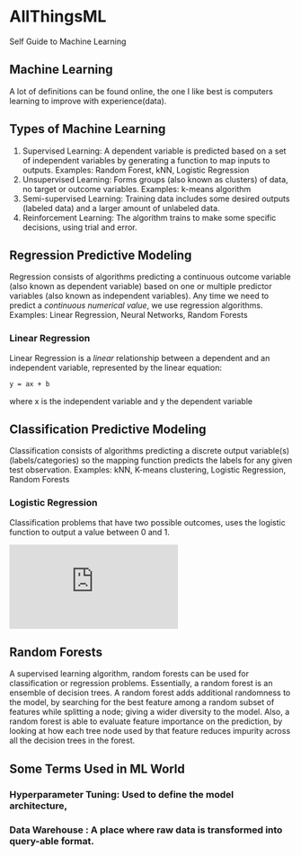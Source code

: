 # AllThingsML
Self Guide to Machine Learning

## Machine Learning
A lot of definitions can be found online, the one I like best is computers learning to improve with experience(data).

## Types of Machine Learning
1. Supervised Learning: A dependent variable is predicted based on a set of independent variables by generating a function to map inputs to outputs. Examples: Random Forest, kNN, Logistic Regression
2. Unsupervised Learning: Forms groups (also known as clusters) of data, no target or outcome variables. Examples: k-means algorithm
3. Semi-supervised Learning: Training data includes some desired outputs (labeled data) and a larger amount of unlabeled data.
4. Reinforcement Learning: The algorithm trains to make some specific decisions, using trial and error.


## Regression Predictive Modeling
Regression consists of algorithms predicting a continuous outcome variable (also known as dependent variable) based on one or multiple predictor variables (also known as independent variables).
Any time we need to predict a *continuous numerical value*, we use regression algorithms. Examples: Linear Regression, Neural Networks, Random Forests

### Linear Regression
Linear Regression is a *linear* relationship between a dependent and an independent variable, represented by the linear equation:
```sh
y = ax + b
```
where x is the independent variable and y the dependent variable



## Classification Predictive Modeling 
Classification consists of algorithms predicting a discrete output variable(s) (labels/categories) so the mapping function predicts the labels for any given test observation. Examples: kNN, K-means clustering, Logistic Regression, Random Forests

### Logistic Regression
Classification problems that have two possible outcomes, uses the logistic function to output a value between 0 and 1.

![equation](http://www.sciweavers.org/tex2img.php?eq=logisitic%28x%29%20%3D%20%5Cfrac%7B1%7D%7B1%2B%20exp%5E%7B-x%7D%20%7D%20&bc=White&fc=Black&im=jpg&fs=12&ff=arev&edit=0)


## Random Forests 
A supervised learning algorithm, random forests can be used for classification or regression problems. Essentially, a random forest is an ensemble of decision trees.
A random forest adds additional randomness to the model, by searching for the best feature among a random subset of features while splitting a node; giving a wider diversity to the model.
Also, a random forest is able to evaluate feature importance on the prediction, by looking at how each tree node used by that feature reduces impurity across all the decision trees in the forest.  

## Some Terms Used in ML World
### Hyperparameter Tuning: Used to define the model architecture,

### Data Warehouse : A place where raw data is transformed into query-able format.
